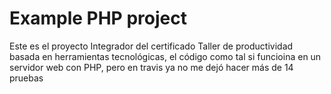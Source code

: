 Example PHP project
===================

Este es el proyecto Integrador del certificado Taller de productividad basada en herramientas tecnológicas, el código como tal si funcioina en un servidor web con PHP, pero en travis ya no me dejó hacer más de 14 pruebas
